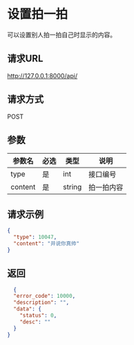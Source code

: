 # 设置拍一拍

可以设置别人拍一拍自己时显示的内容。

## 请求URL

http://127.0.0.1:8000/api/

## 请求方式

POST

## 参数

| 参数名     | 必选 | 类型     | 说明    |
|---------|----|--------|-------|
| type    | 是  | int    | 接口编号  |
| content | 是  | string | 拍一拍内容 |

## 请求示例

```json 
{
  "type": 10047,
  "content": "并说你真帅"
}
```
## 返回
```json
  {
  "error_code": 10000,
  "description": "",
  "data": {
    "status": 0,
    "desc": ""
  }
}
```
